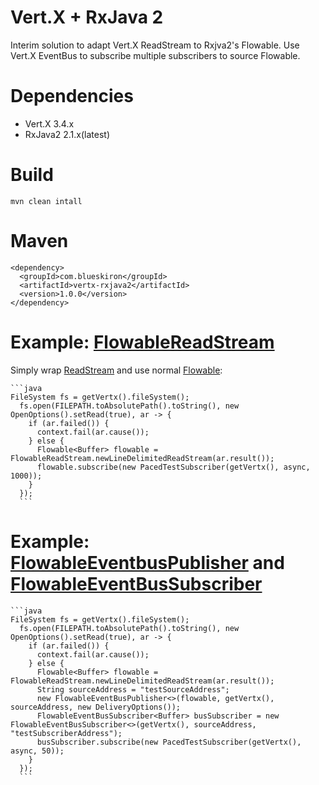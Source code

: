 # Vert.X + RxJava 2
Interim solution to adapt Vert.X ReadStream to Rxjva2's Flowable. Use Vert.X EventBus to subscribe multiple subscribers to source Flowable.

# Dependencies

 * Vert.X 3.4.x
 * RxJava2 2.1.x(latest)

# Build

    mvn clean intall

# Maven
    <dependency>
      <groupId>com.blueskiron</groupId>
      <artifactId>vertx-rxjava2</artifactId>
      <version>1.0.0</version>
    </dependency>

# Example: [FlowableReadStream](https://github.com/jurajzachar/vertx-rxjava2/blob/master/src/main/java/com/blueskiron/vertx/rxjava2/FlowableReadStream.java)
Simply wrap [ReadStream](http://reactivex.io/RxJava/2.x/javadoc/) and use normal [Flowable](http://reactivex.io/RxJava/2.x/javadoc/):

    ```java
    FileSystem fs = getVertx().fileSystem();
      fs.open(FILEPATH.toAbsolutePath().toString(), new OpenOptions().setRead(true), ar -> {
        if (ar.failed()) {
          context.fail(ar.cause());
        } else {
          Flowable<Buffer> flowable = FlowableReadStream.newLineDelimitedReadStream(ar.result());
          flowable.subscribe(new PacedTestSubscriber(getVertx(), async, 1000));
        }
      });
      ```

# Example: [FlowableEventbusPublisher](https://github.com/jurajzachar/vertx-rxjava2/blob/master/src/main/java/com/blueskiron/vertx/rxjava2/FlowableEventBusPublisher.java) and [FlowableEventBusSubscriber](https://github.com/jurajzachar/vertx-rxjava2/blob/master/src/main/java/com/blueskiron/vertx/rxjava2/FlowableEventBusSubscriber.java)

    ```java
    FileSystem fs = getVertx().fileSystem();
      fs.open(FILEPATH.toAbsolutePath().toString(), new OpenOptions().setRead(true), ar -> {
        if (ar.failed()) {
          context.fail(ar.cause());
        } else {
          Flowable<Buffer> flowable = FlowableReadStream.newLineDelimitedReadStream(ar.result());
          String sourceAddress = "testSourceAddress";
          new FlowableEventBusPublisher<>(flowable, getVertx(), sourceAddress, new DeliveryOptions());
          FlowableEventBusSubscriber<Buffer> busSubscriber = new FlowableEventBusSubscriber<>(getVertx(), sourceAddress, "testSubscriberAddress");
          busSubscriber.subscribe(new PacedTestSubscriber(getVertx(), async, 50));
        }
      });
      ```
